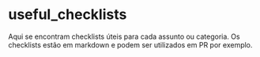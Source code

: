 # useful_checklists
Aqui se encontram checklists úteis para cada assunto ou categoria. Os checklists estão em markdown e podem ser utilizados em PR por exemplo.
